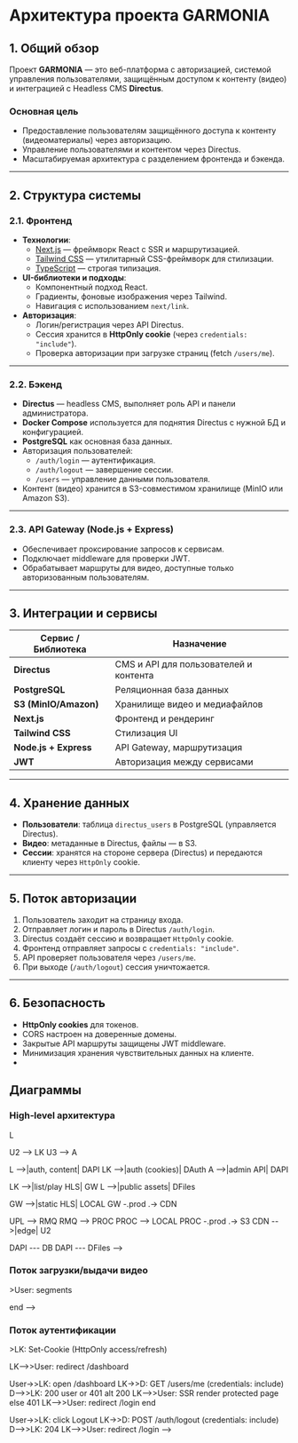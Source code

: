 # Архитектура проекта GARMONIA

## 1. Общий обзор
Проект **GARMONIA** — это веб-платформа с авторизацией, системой управления пользователями, защищённым доступом к контенту (видео) и интеграцией с Headless CMS **Directus**.

### Основная цель
- Предоставление пользователям защищённого доступа к контенту (видеоматериалы) через авторизацию.
- Управление пользователями и контентом через Directus.
- Масштабируемая архитектура с разделением фронтенда и бэкенда.

---

## 2. Структура системы

### 2.1. Фронтенд
- **Технологии**:
    - [Next.js](https://nextjs.org/) — фреймворк React с SSR и маршрутизацией.
    - [Tailwind CSS](https://tailwindcss.com/) — утилитарный CSS-фреймворк для стилизации.
    - [TypeScript](https://www.typescriptlang.org/) — строгая типизация.
- **UI-библиотеки и подходы**:
    - Компонентный подход React.
    - Градиенты, фоновые изображения через Tailwind.
    - Навигация с использованием `next/link`.
- **Авторизация**:
    - Логин/регистрация через API Directus.
    - Сессия хранится в **HttpOnly cookie** (через `credentials: "include"`).
    - Проверка авторизации при загрузке страниц (fetch `/users/me`).

---

### 2.2. Бэкенд
- **Directus** — headless CMS, выполняет роль API и панели администратора.
- **Docker Compose** используется для поднятия Directus с нужной БД и конфигурацией.
- **PostgreSQL** как основная база данных.
- Авторизация пользователей:
    - `/auth/login` — аутентификация.
    - `/auth/logout` — завершение сессии.
    - `/users` — управление данными пользователя.
- Контент (видео) хранится в S3-совместимом хранилище (MinIO или Amazon S3).

---

### 2.3. API Gateway (Node.js + Express)
- Обеспечивает проксирование запросов к сервисам.
- Подключает middleware для проверки JWT.
- Обрабатывает маршруты для видео, доступные только авторизованным пользователям.

---

## 3. Интеграции и сервисы

| Сервис / Библиотека | Назначение |
|--------------------|------------|
| **Directus**       | CMS и API для пользователей и контента |
| **PostgreSQL**     | Реляционная база данных |
| **S3 (MinIO/Amazon)** | Хранилище видео и медиафайлов |
| **Next.js**        | Фронтенд и рендеринг |
| **Tailwind CSS**   | Стилизация UI |
| **Node.js + Express** | API Gateway, маршрутизация |
| **JWT**            | Авторизация между сервисами |

---

## 4. Хранение данных
- **Пользователи**: таблица `directus_users` в PostgreSQL (управляется Directus).
- **Видео**: метаданные в Directus, файлы — в S3.
- **Сессии**: хранятся на стороне сервера (Directus) и передаются клиенту через `HttpOnly` cookie.

---

## 5. Поток авторизации

1. Пользователь заходит на страницу входа.
2. Отправляет логин и пароль в Directus `/auth/login`.
3. Directus создаёт сессию и возвращает `HttpOnly` cookie.
4. Фронтенд отправляет запросы с `credentials: "include"`.
5. API проверяет пользователя через `/users/me`.
6. При выходе (`/auth/logout`) сессия уничтожается.

---

## 6. Безопасность
- **HttpOnly cookies** для токенов.
- CORS настроен на доверенные домены.
- Закрытые API маршруты защищены JWT middleware.
- Минимизация хранения чувствительных данных на клиенте.
- 
## Диаграммы

### High‑level архитектура
<!-- flowchart LR
  subgraph Client["Clients"]
    U1[Browser<br/>(Landing)]
    U2[Browser<br/>(LK)]
    U3[Admin]
  end

  subgraph Frontend["Next.js Frontends (Turborepo)"]
    L[landing]
    LK[lk]
    A[admin]
  end

  subgraph Directus["Directus (Docker)"]
    DAPI[REST/GraphQL API]
    DAuth[Auth: /auth/login,/logout,/users/me]
    DB[(DB: SQLite→Postgres)]
    DFiles[(Directus Files)]
  end

  subgraph Media["Media Pipeline (Docker/K8s)"]
    GW[API Gateway<br/>Node/Express]
    UPL[Video Uploader<br/>Multer + RMQ pub]
    PROC[Video Processor<br/>FFmpeg Worker]
    RMQ[(RabbitMQ)]
  end

  subgraph Storage["Storage"]
    LOCAL[/shared-uploads/ (dev)/]
    S3[(S3 / Yandex Object Storage)]
    CDN[(CDN)]
  end

  U1 --> L
U2 --> LK
U3 --> A

L -->|auth, content| DAPI
LK -->|auth (cookies)| DAuth
A -->|admin API| DAPI

LK -->|list/play HLS| GW
L -->|public assets| DFiles

GW -->|static HLS| LOCAL
GW -.prod .-> CDN

UPL --> RMQ
RMQ --> PROC
PROC --> LOCAL
PROC -.prod .-> S3
CDN -->|edge| U2

DAPI --- DB
DAPI --- DFiles -->

### Поток загрузки/выдачи видео
<!-- sequenceDiagram
  autonumber
  actor Admin as Admin (Browser)
  participant LK as LK (Next.js)
  participant UPL as Video Uploader (Express)
  participant RMQ as RabbitMQ
  participant PROC as Video Processor (FFmpeg)
  participant FS as shared-uploads/ (dev)
  participant S3 as S3 Bucket (prod)
  participant GW as API Gateway (HLS)
  actor User as User (Browser)

  Admin->>LK: POST /upload (form/file)
  LK->>UPL: multipart/form-data
  UPL->>UPL: Save temp file, meta
  UPL->>RMQ: publish {filePath, targetDir}
  Note over RMQ: durable queue: video_tasks
  PROC->>RMQ: consume message
  PROC->>PROC: FFmpeg → 1080p/720p/480p + HLS
  alt dev
    PROC->>FS: write master.m3u8 + segments
  else prod
    PROC->>S3: upload HLS objects
  end
  User->>GW: GET /videos → list
  User->>GW: GET /videos/:slug/master.m3u8
  alt dev
    GW->>FS: serve HLS files
  else prod
    GW->>S3: (origin) or CDN
    CDN-->>User: segments
end -->

### Поток аутентификации
<!-- sequenceDiagram
  autonumber
  actor User as User (Browser)
  participant LK as LK (Next.js)
  participant D as Directus

  User->>LK: open /login
  LK->>D: POST /auth/login (email,password)<br/>credentials: include
  D-->>LK: Set-Cookie (HttpOnly access/refresh)
LK-->>User: redirect /dashboard

User->>LK: open /dashboard
LK->>D: GET /users/me (credentials: include)
D-->>LK: 200 user or 401
alt 200
LK-->>User: SSR render protected page
else 401
LK-->>User: redirect /login
end

User->>LK: click Logout
LK->>D: POST /auth/logout (credentials: include)
D-->>LK: 204
LK-->>User: redirect /login -->
